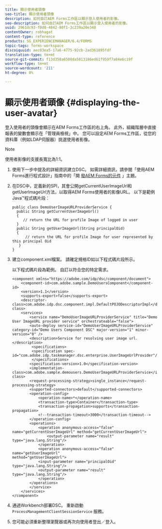 ```yaml
---
title: 顯示使用者頭像
seo-title: 顯示使用者頭像
description: 如何自訂AEM Forms工作區以顯示登入使用者的影像。
seo-description: 如何自訂AEM Forms工作區以顯示登入使用者的影像。
uuid: 2961dc93-f0d0-4842-80f1-3c239a20e348
contentOwner: robhagat
content-type: reference
products: SG_EXPERIENCEMANAGER/6.4/FORMS
topic-tags: forms-workspace
discoiquuid: aec03ea5-17a6-4775-92cb-2ad361895fdf
translation-type: tm+mt
source-git-commit: f13d358a6508da5813186ed61f959f7a84e6c19f
workflow-type: tm+mt
source-wordcount: '211'
ht-degree: 0%

---
```



# 顯示使用者頭像 {#displaying-the-user-avatar}

登入使用者的頭像會顯示在AEM Forms工作區的右上角。 此外，組織階層中直接報表的變數會顯示在「管理員檢視」中。 您可以設定AEM Forms工作區，從您的資料庫（例如LDAP伺服器）挑選使用者影像。

>[!NOTE]
>
>使用者影像的支援長寬比為1:1。

1. 使用下一步中提及的詳細資訊建立DSC。 如需詳細資訊，請參閱「使用AEM Forms進行程式設計」指南中的「開 [發AEM Forms的元件](https://www.adobe.com/go/learn_aemforms_programming_63) 」主題。
1. 在DSC中，定義新的SPI，其會公開getCurrentUserImageUrl和getUserImageUrl方法，以取得AEM Forms使用者的影像URL。 以下是範例Java™程式碼片段：

   ```as3
   public class DemoUserImageURLProviderService { 
     public String getCurrentUserImageUrl() 
     { 
        // return the URL for profile Image of logged in user 
     } 
     public String getUserImageUrl(String principalOid) 
     { 
         // return the URL for profile Image for user represented by this principal Oid 
      } 
   }
   ```

1. 建立component.xml檔案。 請確定規格ID如以下程式碼片段所示。

   以下程式碼片段為範例。 自訂以符合您的特定需求。

   ```as3
   <component xmlns="https://adobe.com/idp/dsc/component/document"> 
       <component-id>com.adobe.sample.DemoUsersComponent</component-id> 
       <version>1.1</version> 
       <supports-export>false</supports-export> 
       <descriptor-class>com.adobe.idp.dsc.component.impl.DefaultPOJODescriptorImpl</descriptor-class> 
       <services> 
           <service name="DemoUserImageURLProviderService" title="Demo User ImageURL provider service" orchestrateable="false"> 
           <auto-deploy service-id="DemoUserImageURLProviderService" category-id="Demo Users Component DSC" major-version="1" minor-version="0" /> 
           <description>Service for resolving user image url.</description> 
            <specifications> 
            <specification spec-id="com.adobe.idp.taskmanager.dsc.enterprise.UserImageUrlProvider"/> 
            </specifications> 
           <specification-version>1.0</specification-version> 
           <implementation-class>com.adobe.sample.demousers.DemoUserImageURLProviderService</implementation-class> 
           <request-processing-strategy>single_instance</request-processing-strategy> 
           <supported-connectors>default</supported-connectors> 
           <operation-config> 
               <operation-name>*</operation-name> 
               <transaction-type>Container</transaction-type> 
               <transaction-propagation>supports</transaction-propagation> 
               <!--transaction-timeout>3000</transaction-timeout--> 
           </operation-config> 
           <operations> 
               <operation anonymous-access="false" name="getCurrentUserImageUrl" method="getCurrentUserImageUrl"> 
                   <output-parameter name="result" type="java.lang.String"/> 
               </operation> 
               <operation anonymous-access="false" name="getUserImageUrl" 
   method="getUserImageUrl"> 
               <input-parameter name="principalOid" type="java.lang.String"/> 
               <output-parameter name="result" type="java.lang.String"/> 
               </operation> 
           </operations> 
           </service> 
       </services>
   </component>
   ```

1. 通過Workbench部署DSC。 重新啟動 `ProcessManagementClientSessionService` 服務。
1. 您可能必須重新整理瀏覽器或再次向使用者登出／登入。
